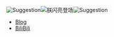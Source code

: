 ![Suggestion](https://github.com/FHangH/FHangH/assets/49579735/8d3ddc13-bd88-4539-a554-2398a3163794)![朕闪亮登场](https://github.com/FHangH/FHangH/assets/49579735/4a6e4897-5583-4c71-8c5c-7a84b4c465e7)![Suggestion](https://github.com/FHangH/FHangH/assets/49579735/8d3ddc13-bd88-4539-a554-2398a3163794)

- [Blog](fangh.space)
- [BiliBili](https://space.bilibili.com/270389808)
